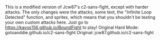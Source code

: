 This is a modified version of Jcw87's c2-sans-fight, except with harder attacks. The only changes were the attacks, some text, the "Infinite Loop Detected" function, and sprites, which means that you shouldn't be testing your own custom attacks here. Just go to https://kayos156.github.io/BoundFight to play!
Original Hard Mode: gotoanddie.github.io/c2-sans-fight
Original: jcw87.github.io/c2-sans-fight
